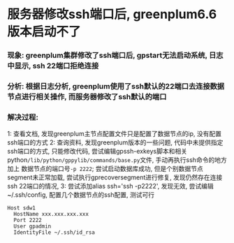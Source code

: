 # 服务器修改ssh端口后, greenplum6.6版本启动不了

### 现象: greenplum集群修改了ssh端口后, gpstart无法启动系统, 日志中显示, ssh 22端口拒绝连接

### 分析: 根据日志分析, greenplum使用了ssh默认的22端口去连接数据节点进行相关操作, 而服务器修改了ssh默认的端口

### 解决过程:  
1: 查看文档, 发现greenplum主节点配置文件只是配置了数据节点的ip, 没有配置ssh端口的方式
2: 查询资料, 发现greenplum版本的一些问题, 代码中未提供指定ssh端口的方式, 只能修改代码, 尝试编辑gpssh-exkeys脚本和相关python`/lib/python/gppylib/commands/base.py`文件, 手动再执行ssh命令的地方加上
数据节点的端口号`-p 2222`; 尝试启动数据库成功, 但是个别数据节点segment未正常加载, 尝试执行gprecoversegment进行修复, 发现仍然存在连接ssh 22端口的情况,
3: 尝试添加alias ssh='ssh -p2222', 发现无效, 尝试编辑~/.ssh/config, 配置几个数据节点的ssh配置, 测试可行

```
Host sdw1
  HostName xxx.xxx.xxx.xxx
  Port 2222
  User gpadmin
  IdentityFile ~/.ssh/id_rsa
```
